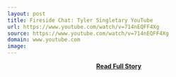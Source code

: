 ```yaml
---
layout: post
title: Fireside Chat: Tyler Singletary YouTube
url: https://www.youtube.com/watch/v=714nEQFF4Xg
source: https://www.youtube.com/watch/v=714nEQFF4Xg
domain: www.youtube.com
image: 
---
```


<p></p>
<center><p><a href="https://www.youtube.com/watch/v=714nEQFF4Xg" style='padding:25px; font-sze:18px; font-weight: bold;'>Read Full Story</a></p></center>
